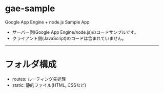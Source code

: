 # gae-sample
Google App Engine + node.js Sample App

* サーバー側(Google App Engine/node.js)のコードサンプルです。
* クライアント側(JavaScript)のコードは含まれていません。
----
# フォルダ構成
* routes: ルーティング先処理
* static: 静的ファイル(HTML, CSSなど)
